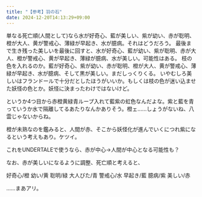 ```yaml
---
title: "【参考】羽の石"
date: 2024-12-20T14:13:29+09:00
---
```

単なる死亡順(人間として)なら水が好奇心、藍が美しい、紫が幼い、赤が聡明、橙が大人、黄が警戒心、薄緑が早起き、水が臆病。それはどうだろう。
最後まで生き残った美しいを最後に回すと、水が好奇心、藍が幼い、紫が聡明、赤が大人、橙が警戒心、黄が早起き、薄緑が臆病、水が美しい。可能性はある。
枝の色を入れるのか。藍が好奇心、紫が幼い、赤が聡明、橙が大人、黄が警戒心、薄緑が早起き、水が臆病、そして黒が美しい。まだしっくりくる。
いやむしろ美しいはフランドールで十分だとしたほうがいいか。もしくは枝の色が迷い込ませた妖怪の色とか。妖怪に決まったわけではないけど。

というか4つ目から赤橙黄緑青ループ入れて藍紫の虹色なんだよな。紫と藍を青っていうか水で隔離してるあたりなんかありそう。橙ェ……しょうがないね、八雲じゃないからね。

橙が未熟なのを鑑みると、人間が赤、そこから妖怪化が進んでいくにつれ紫になるという考えもあり。ケツイ。

これをUNDERTALEで使うなら、赤が中心→人間が中心となる可能性も？

なお、赤が美しいになるように調整、死亡順と考えると、

好奇心/橙
幼い/黄
聡明/緑
大人びた/青
警戒心/水
早起き/藍
臆病/紫
美しい/赤

……まあアリ。

